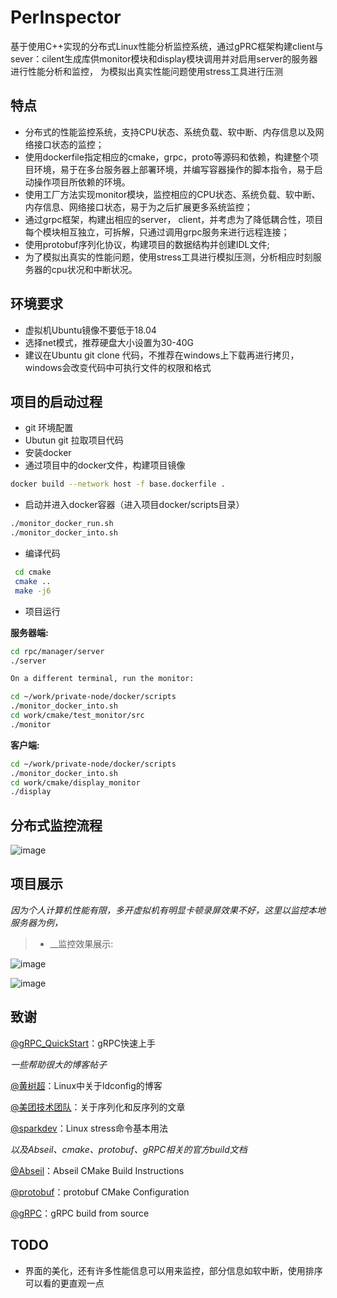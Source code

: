 # PerInspector
基于使用C++实现的分布式Linux性能分析监控系统，通过gPRC框架构建client与sever：cilent生成库供monitor模块和display模块调用并对启用server的服务器进行性能分析和监控，
为模拟出真实性能问题使用stress工具进行压测

## 特点
* 分布式的性能监控系统，支持CPU状态、系统负载、软中断、内存信息以及网络接口状态的监控；
* 使用dockerfile指定相应的cmake，grpc，proto等源码和依赖，构建整个项目环境，易于在多台服务器上部署环境，并编写容器操作的脚本指令，易于启动操作项目所依赖的环境。
* 使用工厂方法实现monitor模块，监控相应的CPU状态、系统负载、软中断、内存信息、网络接口状态，易于为之后扩展更多系统监控；
* 通过grpc框架，构建出相应的server， client，并考虑为了降低耦合性，项目每个模块相互独立，可拆解，只通过调用grpc服务来进行远程连接；
* 使用protobuf序列化协议，构建项目的数据结构并创建IDL文件;
* 为了模拟出真实的性能问题，使用stress工具进行模拟压测，分析相应时刻服务器的cpu状况和中断状况。

## 环境要求
* 虚拟机Ubuntu镜像不要低于18.04
* 选择net模式，推荐硬盘大小设置为30-40G
* 建议在Ubuntu git clone 代码，不推荐在windows上下载再进行拷贝，windows会改变代码中可执行文件的权限和格式

## 项目的启动过程
* git 环境配置
* Ubutun git 拉取项目代码
* 安装docker
* 通过项目中的docker文件，构建项目镜像
```bash
docker build --network host -f base.dockerfile .
```
* 启动并进入docker容器（进入项目docker/scripts目录）
```bash
./monitor_docker_run.sh
./monitor_docker_into.sh
```
* 编译代码
```bash
 cd cmake
 cmake ..
 make -j6
```
* 项目运行

**服务器端:**
```bash
cd rpc/manager/server
./server

On a different terminal, run the monitor:

cd ~/work/private-node/docker/scripts
./monitor_docker_into.sh
cd work/cmake/test_monitor/src
./monitor
```
**客户端:**
```bash
cd ~/work/private-node/docker/scripts
./monitor_docker_into.sh
cd work/cmake/display_monitor
./display 
```
## 分布式监控流程
![image](https://github.com/Narakuuu/IMG/blob/main/output.lin.png)

## 项目展示
_因为个人计算机性能有限，多开虚拟机有明显卡顿录屏效果不好，这里以监控本地服务器为例，_
> * __监控效果展示:

![image](https://github.com/Narakuuu/IMG/blob/main/inspector_show.gif)

![image](https://github.com/Narakuuu/IMG/blob/main/result.gif)

## 致谢
[@gRPC_QuickStart](https://grpc.io/docs/languages/cpp/quickstart/)：gRPC快速上手

*一些帮助很大的博客帖子*

[@黄树超](https://www.cnblogs.com/schips/p/10183111.html)：Linux中关于ldconfig的博客

[@美团技术团队](https://tech.meituan.com/2015/02/26/serialization-vs-deserialization.html)：关于序列化和反序列的文章

[@sparkdev](https://www.cnblogs.com/sparkdev/p/10354947.html)：Linux stress命令基本用法

*以及Abseil、cmake、protobuf、gRPC相关的官方build文档*

[@Abseil](https://github.com/abseil/abseil-cpp/blob/master/CMake/README.md)：Abseil CMake Build Instructions

[@protobuf](https://github.com/protocolbuffers/protobuf/blob/main/cmake/README.md)：protobuf CMake Configuration

[@gRPC](https://github.com/grpc/grpc/blob/master/BUILDING.md#build-from-source)：gRPC build from source

## TODO
- 界面的美化，还有许多性能信息可以用来监控，部分信息如软中断，使用排序可以看的更直观一点






